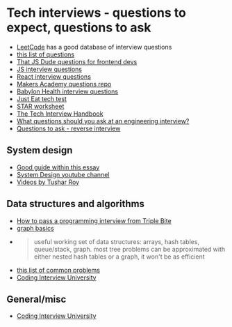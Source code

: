 # Tech interviews - questions to expect, questions to ask

* [LeetCode](https://leetcode.com/) has a good database of interview questions
* [this list of questions](https://github.com/charliegerard/mock-interview-questions)  
* [That JS Dude questions for frontend devs](http://www.thatjsdude.com/interview/)
* [JS interview questions](https://github.com/sudheerj/javascript-interview-questions)
* [React interview questions](https://github.com/sudheerj/reactjs-interview-questions)
* [Makers Academy questions repo](https://github.com/makersacademy/jobhunters/tree/master/pills/interviews)
* [Babylon Health interview questions](https://github.com/Babylonpartners/iOS-Interview-Demo)
* [Just Eat tech test](https://github.com/justeat/JustEat.RecruitmentTest#coding-test)
* [STAR worksheet](https://docs.google.com/document/d/1FxGBtR3leh5hhn1lyBL3-l_TItn_9SUX9bXuV1nXNno/edit#)
* [The Tech Interview Handbook](https://yangshun.github.io/tech-interview-handbook/introduction/)
* [What questions should you ask at an engineering interview?](https://localghost.dev/2019/08/what-questions-should-you-ask-at-an-engineering-interview/)
* [Questions to ask - reverse interview](https://github.com/viraptor/reverse-interview)

## System design

* [Good guide within this essay](https://www.freecodecamp.org/news/career-switchers-guide-to-your-dream-tech-job/)
* [System Design youtube channel](https://www.youtube.com/watch?v=quLrc3PbuIw&list=PLMCXHnjXnTnvo6alSjVkgxV-VH6EPyvoX)
* [Videos by Tushar Roy](https://www.youtube.com/watch?v=UzLMhqg3_Wc&list=PLrmLmBdmIlps7GJJWW9I7N0P0rB0C3eY2)


## Data structures and algorithms

* [How to pass a programming interview from Triple Bite](https://triplebyte.com/blog/how-to-pass-a-programming-interview)
* [graph basics](http://shlegeris.com/2016/07/02/graph)
* > useful working set of data structures: arrays, hash tables, queue/stack, graph. most tree problems can be approximated with either nested hash tables or a graph, it won't be as efficient
* [this list of common problems](https://github.com/crimx/leetcope/tree/master/problems)
* [Coding Interview University](https://github.com/jwasham/coding-interview-university)

## General/misc

* [Coding Interview University](https://github.com/jwasham/coding-interview-university)

